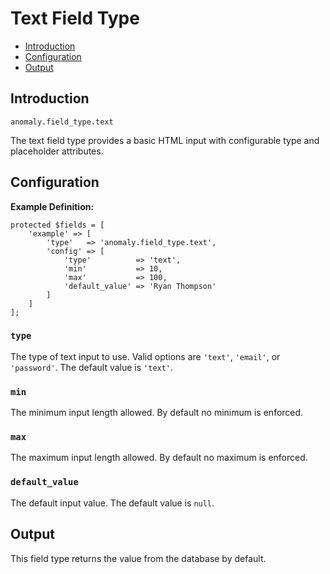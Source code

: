 # Text Field Type

- [Introduction](#introduction)
- [Configuration](#configuration)
- [Output](#output)


<a name="introduction"></a>
## Introduction

`anomaly.field_type.text`

The text field type provides a basic HTML input with configurable type and placeholder attributes.


<a name="configuration"></a>
## Configuration

**Example Definition:**

    protected $fields = [
        'example' => [
            'type'   => 'anomaly.field_type.text',
            'config' => [
                'type'          => 'text',
                'min'           => 10,
                'max'           => 100,
                'default_value' => 'Ryan Thompson'
            ]
        ]
    ];

### `type`

The type of text input to use. Valid options are `'text'`, `'email'`, or `'password'`. The default value is `'text'`.

### `min`

The minimum input length allowed. By default no minimum is enforced.

### `max`

The maximum input length allowed. By default no maximum is enforced.

### `default_value`

The default input value. The default value is `null`.


<a name="output"></a>
## Output

This field type returns the value from the database by default.